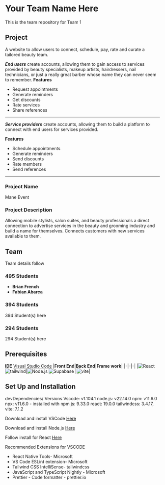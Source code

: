 # Your Team Name Here

This is the team repository for Team 1

## Project

A website to allow users to connect, schedule, pay, rate and curate a tailored beauty team.

**_End users_** create accounts, allowing them to gain access to services provided by beauty specialists, makeup artists, hairdressers, nail technicians, or just a really great barber whose name they can never seem to remember.
**Features**

- Request appointments
- Generate reminders
- Get discounts
- Rate services
- Share references

---

**_Service providers_** create accounts, allowing them to build a platform to connect with end users for services provided.

**Features**

- Schedule appointments
- Generate reminders
- Send discounts
- Rate members
- Send references

---

### Project Name

Mane Event

### Project Description

Allowing mobile stylists, salon suites, and beauty professionals a direct connection to advertise services in the beauty and grooming industry and build a name for themselves. Connects customers with new services available to them.

## Team

Team details follow

### 495 Students

- **Brian French**
- **Fabian Abarca**

### 394 Students

394 Student(s) here

### 294 Students

294 Student(s) here

## Prerequisites

**IDE** [Visual Studio Code](https://code.visualstudio.com/download)
|**Front End**|**Back End**|**Frame work**|
|-|-|-|
|![React](https://img.shields.io/badge/React-white?logo=react) ![tailwind](https://img.shields.io/badge/tailwindcss-white?logo=tailwindcss)|![Node.js](https://img.shields.io/badge/Node.js-white?logo=node.js) ![Supabase](https://img.shields.io/badge/Supabase-white?logo=Supabase)
|![vite](https://img.shields.io/badge/vite-white?logo=vite)|

## Set Up and Installation

devDependencies/ Versions
Vscode: v1.104.1
node.js: v22.14.0
npm: v11.6.0
npx: v11.6.0 - installed with npm
js: 9.33.0
react: 19.0.0
tailwindcss: 3.4.17,
vite: 7.1.2

Download and install VSCode [Here](https://code.visualstudio.com/download)

Download and install Node.js [Here](https://www.nodejs.org)

Follow install for React [Here](https://react.dev/learn/editor-setup)

Recommended Extensions for VSCODE

- React Native Tools- Microsoft
- VS Code ESLint extension- Microsoft
- Tailwind CSS IntelliSense- tailwindcss
- JavaScript and TypeScript Nightly - Microsoft
- Prettier - Code formatter - prettier.io
